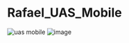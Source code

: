 # Rafael_UAS_Mobile
![uas mobile](https://github.com/skrrtsbwa/Rafael_UAS_Mobile/assets/107232220/37b14682-c0d8-4714-960e-3ec668a12dc6)
![image](https://github.com/skrrtsbwa/Rafael_UAS_Mobile/assets/107232220/50c3f916-7bb0-4a96-8278-0b1a4a3c1dd0)

